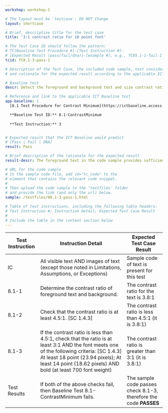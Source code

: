 ```yaml
---
workshop: workshop-1

# The layout must be 'testcase'; DO NOT Change
layout: shortcase

# Brief, descriptive title for the test case
title: '3:1 contrast ratio for 18 point font'

# The Test Case ID should follow the pattern: 
# TC[Baseline Test Procedure #]-[Test Instruction #]-
# [Expected Result (pass/fail/dna)]-[example #], e.g., TC05.1-1-fail-1
tcid: TC8.1-3-pass-1

# Description of the Test Case, the included code sample, test considerations,
# and rationale for the expected result according to the applicable ICT

# Baseline test
descr: Detect the foreground and background text and size contrast ratio. Determine whether contrast ratio is sufficient based on size and weight of the font. The text in the code sample is 18 point font with sufficient contrast at greater than 3:1 between the foreground and background.

# Reference and link to the applicable ICT Baseline test
app-baseline: |
  [8.1 Test Procedure for Contrast Minimum](https://ictbaseline.access-board.gov/08Contrast/#81-test-procedure-for-contrast-minimum)

  **Baseline Test ID:** 8.1-ContrastMinimum
    
  **Test Instruction:** 3


# Expected result that the ICT Baseline would predict
# [Pass | Fail | DNA]
result: Pass

# Brief description of the rationale for the expected result
result-descr: The foreground text in the code sample provides sufficient contrast (greaer than 3:1) based on the text size (18 point font), foreground color, and background color.

# URL for the code sample
# In the sample code file, add id="tc_code" to the 
# element that contains the relevant code snippet.
#
# Then upload the code sample to the 'testfiles' folder 
# and provide the link (and only the url) below.
sample: /testfiles/08.1-3-pass-1.html

# Table of test instructions, including the following table headers: 
# Test Instruction #; Instruction Detail; Expected Test Case Result
#
# Include the table in the content section below
---
```

| Test Instruction | Instruction Detail | Expected Test Case Result |
|------------------|--------------------|---------------------------|
|IC| All visible text AND images of text (except those noted in Limitations, Assumptions, or Exceptions)| Sample code of text is present for this test |
| 8.1-1| Determine the contrast ratio of foreground text and background. | The contrast ratio for the text is 3.8:1 | 
| 8.1-2| Check that the contrast ratio is at least 4.5:1. [SC 1.4.3] | The contrast ratio is less than 4.5:1 (it is 3.8:1) |
| 8.1-3| If the contrast ratio is less than 4.5:1, check that the ratio is at least 3:1 AND the font meets one of the following criteria: [SC 1.4.3] At least 18 point (23.94 pixels); At least 14 point (18.62 pixels) AND bold (at least 700 font weight) | The contrast ratio is greater than 3:1 (it is 3.8:1) |
| Test Results | If both of the above checks fail, then Baseline Test 8.1-ContrastMinimum fails. | The sample code passes check 8.1-3, therefore the code **PASSES** |
